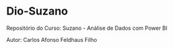 # Dio-Suzano
Repositório do Curso: Suzano - Análise de Dados com Power BI

Autor: Carlos Afonso Feldhaus Filho
